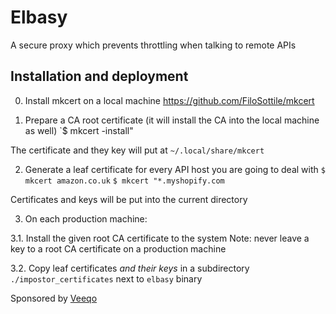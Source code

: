 Elbasy
======

A secure proxy which prevents throttling when talking to remote APIs

Installation and deployment
---------------------------

0. Install mkcert on a local machine
https://github.com/FiloSottile/mkcert

1. Prepare a CA root certificate (it will install the CA into the local machine as well)
`$ mkcert -install"

The certificate and they key will put at `~/.local/share/mkcert`

2. Generate a leaf certificate for every API host you are going to deal with
`$ mkcert amazon.co.uk`
`$ mkcert "*.myshopify.com`

Certificates and keys will be put into the current directory

3. On each production machine:

3.1. Install the given root CA certificate to the system
Note: never leave a key to a root CA certificate on a production machine

3.2. Copy leaf certificates _and their keys_ in a subdirectory `./impostor_certificates` next to `elbasy` binary


Sponsored by [Veeqo](https://github.com/veeqo)
